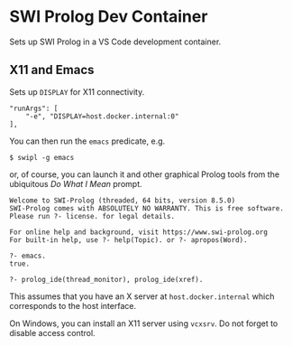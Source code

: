 # SWI Prolog Dev Container

Sets up SWI Prolog in a VS Code development container.

## X11 and Emacs

Sets up `DISPLAY` for X11 connectivity.

	"runArgs": [
		"-e", "DISPLAY=host.docker.internal:0"
	],

You can then run the `emacs` predicate, e.g.

    $ swipl -g emacs

or, of course, you can launch it and other graphical Prolog tools from the ubiquitous _Do What I Mean_ prompt.

	Welcome to SWI-Prolog (threaded, 64 bits, version 8.5.0)
	SWI-Prolog comes with ABSOLUTELY NO WARRANTY. This is free software.
	Please run ?- license. for legal details.

	For online help and background, visit https://www.swi-prolog.org
	For built-in help, use ?- help(Topic). or ?- apropos(Word).

	?- emacs.
	true.

	?- prolog_ide(thread_monitor), prolog_ide(xref).

This assumes that you have an X server at `host.docker.internal` which corresponds to the host interface.

On Windows, you can install an X11 server using `vcxsrv`. Do not forget to disable access control.
